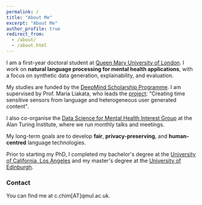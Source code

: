 ```yaml
---
permalink: /
title: "About Me"
excerpt: "About Me"
author_profile: true
redirect_from: 
  - /about/
  - /about.html
---
```


I am a first-year doctoral student at [Queen Mary University of London](http://www.eecs.qmul.ac.uk/). I work on **natural language processing for mental health applications**, with a focus on synthetic data generation, explainability, and evaluation.

My studies are funded by the [DeepMind Scholarship Programme](https://deepmind.com/scholarships). I am supervised by Prof. Maria Liakata, who leads the [project](https://www.turing.ac.uk/people/researchers/ai-fellows): "Creating time sensitive sensors from language and heterogeneous user generated content". 

I also co-organise the [Data Science for Mental Health Interest Group](https://turing-ds4mh.github.io) at the Alan Turing Institute, where we run monthly talks and meetings. 

My long-term goals are to develop **fair**, **privacy-preserving**, and **human-centred** language technologies. 

Prior to starting my PhD, I completed my bachelor's degree at the [University of California, Los Angeles](https://www.ucla.edu/) and my master's degree at the [University of Edinburgh](https://www.ed.ac.uk/).

### Contact
You can find me at &#x63;&#x2E;&#x63;&#x68;&#x69;&#x6D;[AT]&#x71;&#x6d;&#x75;&#x6c;&#x2e;&#x61;&#x63;&#x2e;&#x75;&#x6b;.